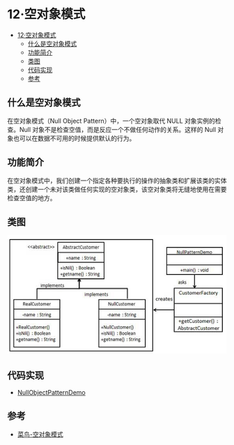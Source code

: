 # 12·空对象模式

- [12·空对象模式](#12空对象模式)
  - [什么是空对象模式](#什么是空对象模式)
  - [功能简介](#功能简介)
  - [类图](#类图)
  - [代码实现](#代码实现)
  - [参考](#参考)

## 什么是空对象模式
在空对象模式（Null Object Pattern）中，一个空对象取代 NULL 对象实例的检查。Null 对象不是检查空值，而是反应一个不做任何动作的关系。这样的 Null 对象也可以在数据不可用的时候提供默认的行为。

## 功能简介
在空对象模式中，我们创建一个指定各种要执行的操作的抽象类和扩展该类的实体类，还创建一个未对该类做任何实现的空对象类，该空对象类将无缝地使用在需要检查空值的地方。

## 类图
![图26-空对象模式类图](/docs/images/图26-空对象模式类图.jpg)

## 代码实现
- [NullObjectPatternDemo](/src/main/java/com/ly/pattern/nil/NullObjectPatternDemo.java)

## 参考
- [菜鸟-空对象模式](https://www.runoob.com/design-pattern/null-object-pattern.html)